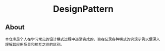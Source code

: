 <div align="center">
    <h1>
    	DesignPattern
	</h1>
</div>

## About
	本仓库是个人在学习常见的设计模式过程中逐渐完成的，旨在记录各种模式的实现示例以便深入理解其应用场景和相互之间的区别。